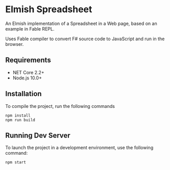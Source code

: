 # Elmish Spreadsheet
An Elmish implementation of a Spreadsheet in a Web page, based on an example in Fable REPL.

Uses Fable compiler to convert F# source code to JavaScript and run in the browser.

## Requirements

- NET Core 2.2+
- Node.js 10.0+

## Installation
To compile the project, run the following commands

```
npm install
npm run build
```

## Running Dev Server

To launch the project in a development environment, use the following command:

```
npm start
```
